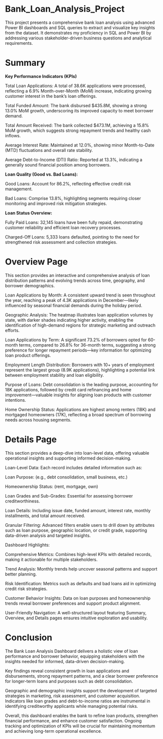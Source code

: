 # Bank_Loan_Analysis_Project
This project presents a comprehensive bank loan analysis using advanced Power BI dashboards and SQL queries to extract and visualize key insights from the dataset. It demonstrates my proficiency in SQL and Power BI by addressing various stakeholder-driven business questions and analytical requirements.
# Summary
**Key Performance Indicators (KPIs)**

Total Loan Applications: A total of 38.6K applications were processed, reflecting a 6.9% Month-over-Month (MoM) increase, indicating growing customer interest in the bank’s loan offerings.

Total Funded Amount: The bank disbursed $435.8M, showing a strong 13.0% MoM growth, underscoring its improved capacity to meet borrower demand.

Total Amount Received: The bank collected $473.1M, achieving a 15.8% MoM growth, which suggests strong repayment trends and healthy cash inflows.

Average Interest Rate: Maintained at 12.0%, showing minor Month-to-Date (MTD) fluctuations and overall rate stability.

Average Debt-to-Income (DTI) Ratio: Reported at 13.3%, indicating a generally sound financial position among borrowers.

**Loan Quality (Good vs. Bad Loans):**

Good Loans: Account for 86.2%, reflecting effective credit risk management.

Bad Loans: Comprise 13.8%, highlighting segments requiring closer monitoring and improved risk mitigation strategies.

**Loan Status Overview:**

Fully Paid Loans: 32,145 loans have been fully repaid, demonstrating customer reliability and efficient loan recovery processes.

Charged-Off Loans: 5,333 loans defaulted, pointing to the need for strengthened risk assessment and collection strategies.

# Overview Page
This section provides an interactive and comprehensive analysis of loan distribution patterns and evolving trends across time, geography, and borrower demographics.

Loan Applications by Month:
A consistent upward trend is seen throughout the year, reaching a peak of 4.3K applications in December—likely influenced by seasonal financial demands during the holiday period.

Geographic Analysis:
The heatmap illustrates loan application volumes by state, with darker shades indicating higher activity, enabling the identification of high-demand regions for strategic marketing and outreach efforts.

Loan Applications by Term:
A significant 73.2% of borrowers opted for 60-month terms, compared to 26.8% for 36-month terms, suggesting a strong preference for longer repayment periods—key information for optimizing loan product offerings.

Employment Length Distribution:
Borrowers with 10+ years of employment represent the largest group (8.9K applications), highlighting a potential link between employment stability and loan eligibility.

Purpose of Loans:
Debt consolidation is the leading purpose, accounting for 18K applications, followed by credit card refinancing and home improvement—valuable insights for aligning loan products with customer intentions.

Home Ownership Status:
Applications are highest among renters (18K) and mortgaged homeowners (17K), reflecting a broad spectrum of borrowing needs across housing segments.

# Details Page
This section provides a deep-dive into loan-level data, offering valuable operational insights and supporting informed decision-making.

Loan-Level Data:
Each record includes detailed information such as:

Loan Purpose: (e.g., debt consolidation, small business, etc.)

Homeownership Status: (rent, mortgage, own)

Loan Grades and Sub-Grades: Essential for assessing borrower creditworthiness.

Loan Details: Including issue date, funded amount, interest rate, monthly installments, and total amount received.

Granular Filtering:
Advanced filters enable users to drill down by attributes such as loan purpose, geographic location, or credit grade, supporting data-driven analysis and targeted insights.

Dashboard Highlights:

Comprehensive Metrics: Combines high-level KPIs with detailed records, making it actionable for multiple stakeholders.

Trend Analysis: Monthly trends help uncover seasonal patterns and support better planning.

Risk Identification: Metrics such as defaults and bad loans aid in optimizing credit risk strategies.

Customer Behavior Insights: Data on loan purposes and homeownership trends reveal borrower preferences and support product alignment.

User-Friendly Navigation: A well-structured layout featuring Summary, Overview, and Details pages ensures intuitive exploration and usability.

# Conclusion
The Bank Loan Analysis Dashboard delivers a holistic view of loan performance and borrower behavior, equipping stakeholders with the insights needed for informed, data-driven decision-making.

Key findings reveal consistent growth in loan applications and disbursements, strong repayment patterns, and a clear borrower preference for longer-term loans and purposes such as debt consolidation.

Geographic and demographic insights support the development of targeted strategies in marketing, risk assessment, and customer acquisition. Indicators like loan grades and debt-to-income ratios are instrumental in identifying creditworthy applicants while managing potential risks.

Overall, this dashboard enables the bank to refine loan products, strengthen financial performance, and enhance customer satisfaction. Ongoing tracking and optimization of KPIs will be crucial for maintaining momentum and achieving long-term operational excellence.
